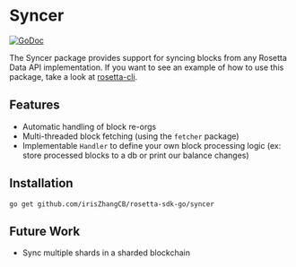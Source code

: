 # Syncer

[![GoDoc](https://img.shields.io/badge/go.dev-reference-007d9c?logo=go&logoColor=white&style=shield)](https://pkg.go.dev/github.com/irisZhangCB/rosetta-sdk-go/syncer?tab=doc)

The Syncer package provides support for syncing blocks from any Rosetta Data API
implementation. If you want to see an example of how to use this package, take
a look at [rosetta-cli](https://github.com/coinbase/rosetta-cli).

## Features
* Automatic handling of block re-orgs
* Multi-threaded block fetching (using the `fetcher` package)
* Implementable `Handler` to define your own block processing logic (ex: store
processed blocks to a db or print our balance changes)

## Installation

```shell
go get github.com/irisZhangCB/rosetta-sdk-go/syncer
```

## Future Work
* Sync multiple shards in a sharded blockchain
